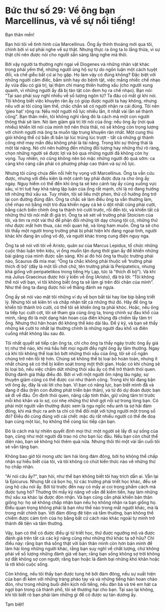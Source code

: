 # Bức thư số 29: Về ông bạn Marcellinus, và về sự nổi tiếng!

Bạn thân mến!

Bạn hỏi tôi về tình hình của Marcellinus. Ông ấy thỉnh thoảng mới qua tôi, chính bởi vì sợ phải nghe về sự thật. Nhưng thực ra ông ta lo lắng thừa, vì sự thật chỉ nên được nói cho người sẵn sàng lắng nghe mà thôi.

Bởi vậy người ta thường nghi ngại về Diogenes và những nhân vật khác trong phái yếm thế, những người ủng hộ sự tự do ngôn luận một cách tuyệt đối, và chế giễu bất cứ ai họ gặp. Họ làm vậy có đúng không? Đặc biệt với những người câm điếc, bẩm sinh hay do bệnh tật, việc mắng nhiếc chế nhạo ấy vừa đâu có giá trị, lại thậm chí mang thiên hướng xấu (cho người xung quanh, vì những người ấy đã bị tàn tật còn đem họ ra chế nhạo). Bạn nói: "Tại sao phải suy nghĩ nhiều về số lượng ngôn từ? Ta đâu có mất gì khi nói. Tôi không biết việc khuyên răn ấy có giúp được người ta hay không, nhưng nếu với ai tôi cũng làm thế, chắc chắn sẽ có người nhận ra cái đúng. Tôi nên ‘gieo hạt’ rộng ra: Nếu một người nỗ lực nhiều lần, ít nhất vài lần sẽ thành công". Bạn thân mến, tôi không nghĩ rằng đó là cách mà một con người thông thái sẽ làm. Nó làm giảm giá trị lời nói của ổng: nếu ông ấy (nói quá nhiều) khiến lời nói của mình trở nên thừa thãi, nó sẽ không còn trọng lượng với chính người mà ông ta muốn tập trung khuyên răn nhất. Một cung thủ giỏi không thể cứ bắn đi bắn lại lúc trúng lúc trượt - tất cả những gì thành công nhờ may mắn đều không phải là tài năng. Trong khi sự thông thái là một tài năng. Nó chỉ nên hướng đến những đối tượng hay những thứ rõ ràng, chọn những người sẽ được lợi và bỏ qua những người đã không còn hy vọng. Tuy nhiên, nó cũng không nên bỏ mặc những người đó quá sớm: ca càng khó càng cần phải có phương pháp cao thâm và sự nỗ lực.

Nhưng tôi cũng chưa đến nỗi hết hy vọng với Marcellinus. Ông ta vẫn cứu được, nhưng với điều kiện là một cánh tay phải được đưa ra cho ông ấy ngay. Nguy hiểm có thể đến khi ông ta sẽ kéo cánh tay ấy cùng xuống vực sâu, vì trí tuệ hay khả năng lập luận của ổng rất mạnh, chỉ là nó đang hướng tới những thứ xấu xa. Tuy nhiên, tôi sẽ liều một phen, thử cố hướng ổng trở lại con đường đúng đắn. Ông ta chắc sẽ làm điều ông ta vẫn thường làm, chế nhạo nó bằng một trò đùa khiến ngay cả kẻ ủ dột nhất cũng phải cười, bằng cách biến chính ông ta thành trò cười trước, rồi đến tôi, và khiến tất cả những thứ tôi nói mất đi giá trị. Ông ta sẽ xét về trường phái Stoicism của tôi, và tìm ra một vài thứ để phản đối những lời dạy chúng tôi có, những thứ như được mất hơn thua, các mối quan hệ, và lòng ham muốn. Ông ta sẽ cho tôi thấy một người trong trường phái bị phát hiện khi đang ngoại tình, người khác khi đang ăn uống vô độ, và người khác trong cung điện nguy nga.

Ông ta sẽ nói với tôi về Aristo, quân sư của Marcus Lepidus, tổ chức những cuộc thảo luận trên kiệu, vì ổng muốn tận dụng thời gian ấy để khiến những bài giảng của mình được sẵn sàng. Khi ai đó hỏi ông ta thuộc trường phái nào, Scaurus đã mỉa mai: “Ông ta chắc không phải thuộc về ‘trường phái thích đi bộ’ (đây là một lối chơi chữ, tên trường phái là Peripatetics, nhưng khá giống với peripatetikos trong tiếng Hy Lạp, tức là "thích đi bộ"). Và khi mà Julius Graecinus được hỏi ý kiến về ổng (Aristo), đã trả lời: “Tôi không thể nói với bạn, vì tôi không biết ông ta sẽ làm gì trên đôi chân của mình”. Như thể ông ta đang được hỏi về thằng đánh xe ngựa.

Ông ấy sẽ nói vào mặt tôi những ví dụ về bọn bất tài hay lòe bịp bằng triết lý. Nhưng tôi sẽ kiên trì và chấp nhận tất cả những thứ đó. Hãy để ông ta khiến tôi thành trò cười, có thể tôi sẽ khiến ông ta phải khóc. Hoặc, nếu ông ta tiếp tục cười cợt, tôi sẽ tham gia cùng ông ta, trong chính sự đau khổ của mình, rằng đó là một dạng hân hoan của điên khùng đã chiếm lấy tâm trí ổng. Nhưng thứ hân hoan đó không thể kéo dài lâu. Để ý kỹ, và bạn sẽ thấy những kẻ cười to nhất lại thường chính là những người đau khổ và điên cuồng nhất không lâu sau đó.

Tôi nhất quyết sẽ tiếp cận ông ta, chỉ cho ông ta thấy ngày trước ông ấy giá trị như thế nào, khi mà hầu hết mọi người đều nghĩ ông ấy tầm thường. Ngay cả khi tôi không thể loại bỏ bớt những thói xấu của ổng, tôi sẽ cố ngăn chúng trở nên tồi tệ hơn. Chúng sẽ không thể bị loại bỏ hoàn toàn, nhưng ít nhất chúng sẽ có thể bị kiểm soát trong một thời gian. Hoặc có khi chúng sẽ bị loại bỏ, nếu việc chấm dứt những thói xấu ấy có thể trở thành thói quen. Đừng đánh giá thấp điều đó. Bởi vì với một người ốm nặng lâu ngày, sự thuyên giảm cũng có thể được coi như thành công. Trong khi tôi đang bận với ông ấy, đây là vài lời cho bạn. Vì bạn có năng lực, bạn biết mình đã và đang ở đâu (trên con đường phát triển bản thân), và từ đó dự đoán được bạn sẽ đi về đâu. Ổn định thói quen, nâng cấp tinh thần, giữ vững tâm trí trước mỗi khó khăn và lo sợ, coi nhẹ những thứ khơi gợi nỗi sợ trong lòng bạn. Có phải một người vẫn thường được xem là ngu ngốc nếu anh ta sợ hãi đám đông, khi mà thực ra anh ta chỉ có thể đối mặt với từng người một trong số đó? Điều đó cũng đúng với cái chết: mặc dù rất nhiều người có thể đe doạ bạn cùng một lúc, họ không thể cùng lúc tiếp cận bạn.

Đó là cách mà tự nhiên quyết định mọi thứ: một người sẽ lấy đi sự sống của bạn, cũng như một người đã trao nó cho bạn lúc đầu. Nếu bạn còn chút thể diện nào, bạn sẽ không hỏi thêm quà nữa. Nhưng thôi thì một vài lần cuối tôi sẽ vẫn tặng bạn.

Không bao giờ tôi mong ước làm hài lòng đám đông, bởi họ không thể chấp nhận sự hiểu biết của tôi, và tôi không có chút kiến thức nào về những thứ họ chấp nhận.

"Ai nói câu ấy?", bạn hỏi, như thể bạn không biết tôi hay trích dẫn ai. Vẫn lại là Epicurus. Nhưng tất cả bọn họ, từ các trường phái triết học khác, đều sẽ ủng hộ câu nói ấy. Bởi từ trước đến nay có mấy ai coi trọng phẩm cách mà được tung hô? Thường thì mấy kỹ năng vớ vẩn để kiếm tiền, hay làm những thứ xấu xa khác lại được đón nhận. Và bạn cũng cần phải khiến bản thân giống họ: họ sẽ không chấp nhận bạn nếu họ không nhận ra bạn giống họ. Điều quan trọng không phải là bạn như thế nào trong mắt người khác, mà là trong mắt chính bạn. Với đám đông đê tiện và tầm thường, bạn không thể chiếm được cảm tình của họ bằng bất cứ cách nào khác ngoài tự mình trở thành đê tiện và tầm thường.

Vậy, bạn có thể có được điều gì từ triết học, thứ được ngưỡng mộ và được đánh giá trên tất cả các kỹ năng cũng như những thứ khác ta sở hữu? Chỉ điều này: rằng bạn thà sống thật với bản thân mình còn hơn bán mình để làm hài lòng những người khác, rằng bạn suy nghĩ về chất lượng, chứ không phải về số lượng những đánh giá về bạn; rằng bạn sống không sợ trời không sợ đất không sợ con người; rằng bạn hoặc là đánh bại những khó khăn hoặc là rời khỏi cuộc sống.

Còn không, nếu tôi thấy bạn được tung hê bởi đám đông, nếu sự xuất hiện của bạn đi kèm với những tràng pháo tay và và những tiếng hân hoan chào đón, như trong những buổi diễn kịch nổi tiếng, nếu đàn bà và trẻ em hát ca ngợi bạn trong cả thành phố, tôi sẽ thương hại cho bạn. Tại sao lại không, khi tôi biết rõ bạn phải làm những gì để có được sự tán dương ấy.

Tạm biệt!